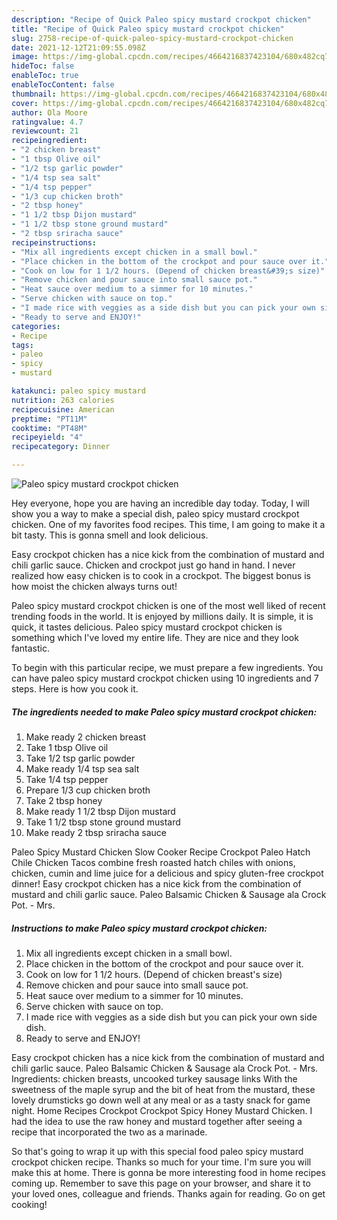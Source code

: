 ```yaml
---
description: "Recipe of Quick Paleo spicy mustard crockpot chicken"
title: "Recipe of Quick Paleo spicy mustard crockpot chicken"
slug: 2758-recipe-of-quick-paleo-spicy-mustard-crockpot-chicken
date: 2021-12-12T21:09:55.098Z
image: https://img-global.cpcdn.com/recipes/4664216837423104/680x482cq70/paleo-spicy-mustard-crockpot-chicken-recipe-main-photo.jpg
hideToc: false
enableToc: true
enableTocContent: false
thumbnail: https://img-global.cpcdn.com/recipes/4664216837423104/680x482cq70/paleo-spicy-mustard-crockpot-chicken-recipe-main-photo.jpg
cover: https://img-global.cpcdn.com/recipes/4664216837423104/680x482cq70/paleo-spicy-mustard-crockpot-chicken-recipe-main-photo.jpg
author: Ola Moore
ratingvalue: 4.7
reviewcount: 21
recipeingredient:
- "2 chicken breast"
- "1 tbsp Olive oil"
- "1/2 tsp garlic powder"
- "1/4 tsp sea salt"
- "1/4 tsp pepper"
- "1/3 cup chicken broth"
- "2 tbsp honey"
- "1 1/2 tbsp Dijon mustard"
- "1 1/2 tbsp stone ground mustard"
- "2 tbsp sriracha sauce"
recipeinstructions:
- "Mix all ingredients except chicken in a small bowl."
- "Place chicken in the bottom of the crockpot and pour sauce over it."
- "Cook on low for 1 1/2 hours. (Depend of chicken breast&#39;s size)"
- "Remove chicken and pour sauce into small sauce pot."
- "Heat sauce over medium to a simmer for 10 minutes."
- "Serve chicken with sauce on top."
- "I made rice with veggies as a side dish but you can pick your own side dish."
- "Ready to serve and ENJOY!"
categories:
- Recipe
tags:
- paleo
- spicy
- mustard

katakunci: paleo spicy mustard 
nutrition: 263 calories
recipecuisine: American
preptime: "PT11M"
cooktime: "PT48M"
recipeyield: "4"
recipecategory: Dinner

---
```



![Paleo spicy mustard crockpot chicken](https://img-global.cpcdn.com/recipes/4664216837423104/680x482cq70/paleo-spicy-mustard-crockpot-chicken-recipe-main-photo.jpg)

Hey everyone, hope you are having an incredible day today. Today, I will show you a way to make a special dish, paleo spicy mustard crockpot chicken. One of my favorites food recipes. This time, I am going to make it a bit tasty. This is gonna smell and look delicious.

Easy crockpot chicken has a nice kick from the combination of mustard and chili garlic sauce. Chicken and crockpot just go hand in hand. I never realized how easy chicken is to cook in a crockpot. The biggest bonus is how moist the chicken always turns out!

Paleo spicy mustard crockpot chicken is one of the most well liked of recent trending foods in the world. It is enjoyed by millions daily. It is simple, it is quick, it tastes delicious. Paleo spicy mustard crockpot chicken is something which I've loved my entire life. They are nice and they look fantastic.


To begin with this particular recipe, we must prepare a few ingredients. You can have paleo spicy mustard crockpot chicken using 10 ingredients and 7 steps. Here is how you cook it.

<!--inarticleads1-->

##### The ingredients needed to make Paleo spicy mustard crockpot chicken:

1. Make ready 2 chicken breast
1. Take 1 tbsp Olive oil
1. Take 1/2 tsp garlic powder
1. Make ready 1/4 tsp sea salt
1. Take 1/4 tsp pepper
1. Prepare 1/3 cup chicken broth
1. Take 2 tbsp honey
1. Make ready 1 1/2 tbsp Dijon mustard
1. Take 1 1/2 tbsp stone ground mustard
1. Make ready 2 tbsp sriracha sauce


Paleo Spicy Mustard Chicken Slow Cooker Recipe Crockpot Paleo Hatch Chile Chicken Tacos combine fresh roasted hatch chiles with onions, chicken, cumin and lime juice for a delicious and spicy gluten-free crockpot dinner! Easy crockpot chicken has a nice kick from the combination of mustard and chili garlic sauce. Paleo Balsamic Chicken &amp; Sausage ala Crock Pot. - Mrs. 

<!--inarticleads2-->

##### Instructions to make Paleo spicy mustard crockpot chicken:

1. Mix all ingredients except chicken in a small bowl.
1. Place chicken in the bottom of the crockpot and pour sauce over it.
1. Cook on low for 1 1/2 hours. (Depend of chicken breast&#39;s size)
1. Remove chicken and pour sauce into small sauce pot.
1. Heat sauce over medium to a simmer for 10 minutes.
1. Serve chicken with sauce on top.
1. I made rice with veggies as a side dish but you can pick your own side dish.
1. Ready to serve and ENJOY!

Easy crockpot chicken has a nice kick from the combination of mustard and chili garlic sauce. Paleo Balsamic Chicken &amp; Sausage ala Crock Pot. - Mrs. Ingredients: chicken breasts, uncooked turkey sausage links With the sweetness of the maple syrup and the bit of heat from the mustard, these lovely drumsticks go down well at any meal or as a tasty snack for game night. Home Recipes Crockpot Crockpot Spicy Honey Mustard Chicken. I had the idea to use the raw honey and mustard together after seeing a recipe that incorporated the two as a marinade. 

So that's going to wrap it up with this special food paleo spicy mustard crockpot chicken recipe. Thanks so much for your time. I'm sure you will make this at home. There is gonna be more interesting food in home recipes coming up. Remember to save this page on your browser, and share it to your loved ones, colleague and friends. Thanks again for reading. Go on get cooking!
